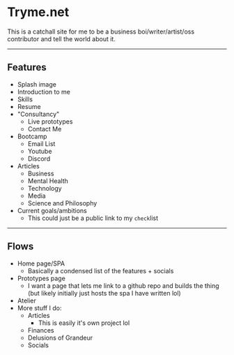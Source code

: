 # Tryme.net

This is a catchall site for me to be a business boi/writer/artist/oss contributor and tell the world about it.

---

## Features

- Splash image
- Introduction to me
- Skills
- Resume
- "Consultancy"
    - Live prototypes
    - Contact Me
- Bootcamp
    - Email List
    - Youtube
    - Discord
- Articles
    - Business
    - Mental Health
    - Technology
    - Media
    - Science and Philosophy
- Current goals/ambitions
    - This could just be a public link to my `check`list

---
## Flows

- Home page/SPA
    - Basically a condensed list of the features + socials
- Prototypes page
    - I want a page that lets me link to a github repo and builds the thing (but likely initially just hosts the spa I have written lol)
- Atelier
- More stuff I do:
    - Articles
        - This is easily it's own project lol
    - Finances
    - Delusions of Grandeur
    - Socials